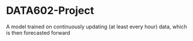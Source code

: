# DATA602-Project
A model trained on continuously updating (at least every hour) data, which is then forecasted forward
